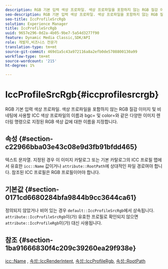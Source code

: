 ```yaml
---
description: RGB 기본 입력 색상 프로파일. 색상 프로파일을 포함하지 않는 RGB 질감 이미지 및 비네팅에 사용할 ICC 색상 프로파일의 이름과 bgc= 및 color=와 같은 다양한 이미지 렌더링 명령으로 지정된 RGB 색상 값에 대한 이름을 지정합니다.
seo-description: RGB 기본 입력 색상 프로파일. 색상 프로파일을 포함하지 않는 RGB 질감 이미지 및 비네팅에 사용할 ICC 색상 프로파일의 이름과 bgc= 및 color=와 같은 다양한 이미지 렌더링 명령으로 지정된 RGB 색상 값에 대한 이름을 지정합니다.
seo-title: IccProfileSrcRgb
solution: Experience Manager
title: IccProfileSrcRgb
uuid: 9657e296-0d2a-4b05-9be7-5a54d3277f90
feature: Dynamic Media Classic,SDK/API
role: 개발자,비즈니스 전문가
translation-type: tm+mt
source-git-commit: 469d1a5c43a972116a8a2efb0de5708800130a99
workflow-type: tm+mt
source-wordcount: '215'
ht-degree: 1%

---
```



# IccProfileSrcRgb{#iccprofilesrcrgb}

RGB 기본 입력 색상 프로파일. 색상 프로파일을 포함하지 않는 RGB 질감 이미지 및 비네팅에 사용할 ICC 색상 프로파일의 이름과 bgc= 및 color=와 같은 다양한 이미지 렌더링 명령으로 지정된 RGB 색상 값에 대한 이름을 지정합니다.

## 속성 {#section-c22966bba03e43c08e9d3fb91bfdd465}

텍스트 문자열. 지정된 경우 이 이미지 카탈로그 또는 기본 카탈로그의 ICC 프로필 맵에서 유효한 `icc::Name` 값이거나 `attribute::RootPath`에 상대적인 파일 경로여야 합니다. 참조된 ICC 프로필은 RGB 프로필이어야 합니다.

## 기본값 {#section-0171cd6680284bfa9844b9cc3644ca61}

정의되지 않았거나 비어 있는 경우 `default::IccProfileSrcRgb`에서 상속됩니다. `attribute::IccProfileSrcRgb`이(가) 유효한 프로필로 확인되지 않으면 `attribute::IccProfileRgb`이(가) 대신 사용됩니다.

## 참조 {#section-1ba91666830f4c209c39260ea29f938e}

[icc::Name](../../../../../ir-api/material-cat/image-rendering-api-ref/c-ir-material-catalog/c-ir-icc-profile-map-reference/r-ir-name-icc.md#reference-7a293ede360e433782575f8f6a562ac2) ,  [속성::IccRenderIntent](../../../../../ir-api/material-cat/image-rendering-api-ref/c-ir-material-catalog/c-ir-attributes-reference/r-ir-iccrenderintent.md#reference-3b80b7a4c25545a593c5076f318b5c40),  [속성::IccProfileRgb](../../../../../ir-api/material-cat/image-rendering-api-ref/c-ir-material-catalog/c-ir-attributes-reference/r-ir-iccprofilergb.md#reference-cdaad25b155646ffa382d722fd324b30),  [속성::RootPath](../../../../../ir-api/material-cat/image-rendering-api-ref/c-ir-material-catalog/c-ir-attributes-reference/r-ir-rootpath.md#reference-a4d7c96b62e14fcbad1740c702f160f3)
